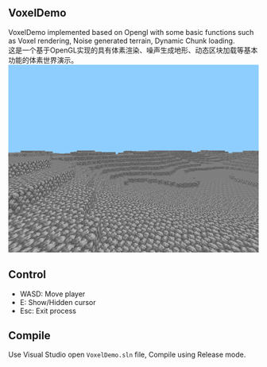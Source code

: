 ## VoxelDemo
VoxelDemo implemented based on Opengl with some basic functions such as Voxel rendering, Noise generated terrain, Dynamic Chunk loading.  
这是一个基于OpenGL实现的具有体素渲染、噪声生成地形、动态区块加载等基本功能的体素世界演示。  
![screenshot](https://github.com/BliteM/VoxelDemo/blob/main/screenshot.png)

## Control
- WASD: Move player
- E: Show/Hidden cursor
- Esc: Exit process

## Compile
Use Visual Studio open `VoxelDemo.sln` file, Compile using Release mode.
